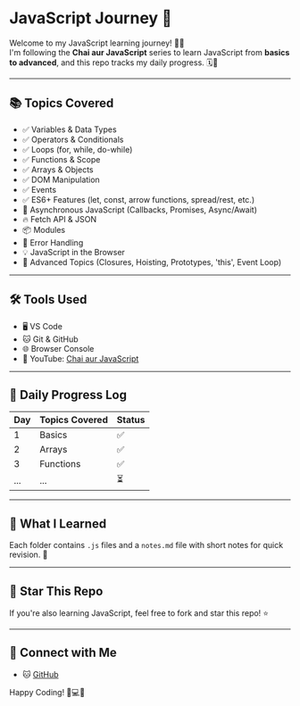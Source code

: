 # JavaScript Journey 🚀

Welcome to my JavaScript learning journey! 👨‍💻  
I'm following the **Chai aur JavaScript** series to learn JavaScript from **basics to advanced**, and this repo tracks my daily progress. 🗓️📘

---

## 📚 Topics Covered

- ✅ Variables & Data Types
- ✅ Operators & Conditionals
- ✅ Loops (for, while, do-while)
- ✅ Functions & Scope
- ✅ Arrays & Objects
- ✅ DOM Manipulation
- ✅ Events
- ✅ ES6+ Features (let, const, arrow functions, spread/rest, etc.)
- 🔄 Asynchronous JavaScript (Callbacks, Promises, Async/Await)
- 🔥 Fetch API & JSON
- 📦 Modules
- 🧪 Error Handling
- 💡 JavaScript in the Browser
- 🧠 Advanced Topics (Closures, Hoisting, Prototypes, 'this', Event Loop)


---

## 🛠 Tools Used

- 🖥️ VS Code
- 🐱 Git & GitHub
- 🌐 Browser Console
- 🎥 YouTube: [Chai aur JavaScript](https://www.youtube.com/@chaiaurcode)

---

## 📆 Daily Progress Log

| Day | Topics Covered | Status |
|-----|----------------|--------|
| 1   | Basics | ✅ |
| 2   | Arrays | ✅ |
| 3   | Functions | ✅ |
| ... | ... | ⏳ |

---

## 🧠 What I Learned

Each folder contains `.js` files and a `notes.md` file with short notes for quick revision. 📝

---

## 🌟 Star This Repo

If you're also learning JavaScript, feel free to fork and star this repo! ⭐

---

## 📣 Connect with Me

- 🐱 [GitHub](https://github.com/Vihar200333)

Happy Coding! 🚀💻✨


